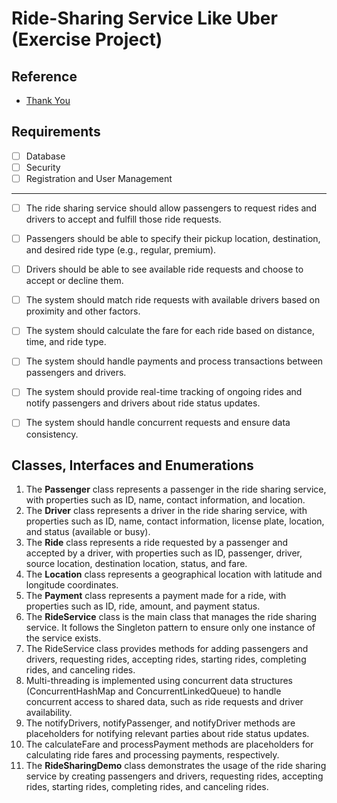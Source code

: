 # Ride-Sharing Service Like Uber (Exercise Project)

## Reference 
- [Thank You](https://github.com/ashishps1/awesome-low-level-design)

## Requirements
- [ ] Database 
- [ ] Security
- [ ] Registration and User Management

<hr>

- [ ] The ride sharing service should allow passengers to request rides and drivers to accept and fulfill those ride requests.
- [ ] Passengers should be able to specify their pickup location, destination, and desired ride type (e.g., regular, premium).
- [ ] Drivers should be able to see available ride requests and choose to accept or decline them.
- [ ] The system should match ride requests with available drivers based on proximity and other factors.
- [ ] The system should calculate the fare for each ride based on distance, time, and ride type.
- [ ] The system should handle payments and process transactions between passengers and drivers.
- [ ] The system should provide real-time tracking of ongoing rides and notify passengers and drivers about ride status updates.
- [ ] The system should handle concurrent requests and ensure data consistency.


## Classes, Interfaces and Enumerations
1. The **Passenger** class represents a passenger in the ride sharing service, with properties such as ID, name, contact information, and location.
2. The **Driver** class represents a driver in the ride sharing service, with properties such as ID, name, contact information, license plate, location, and status (available or busy).
3. The **Ride** class represents a ride requested by a passenger and accepted by a driver, with properties such as ID, passenger, driver, source location, destination location, status, and fare.
4. The **Location** class represents a geographical location with latitude and longitude coordinates.
5. The **Payment** class represents a payment made for a ride, with properties such as ID, ride, amount, and payment status.
6. The **RideService** class is the main class that manages the ride sharing service. It follows the Singleton pattern to ensure only one instance of the service exists.
7. The RideService class provides methods for adding passengers and drivers, requesting rides, accepting rides, starting rides, completing rides, and canceling rides.
8. Multi-threading is implemented using concurrent data structures (ConcurrentHashMap and ConcurrentLinkedQueue) to handle concurrent access to shared data, such as ride requests and driver availability.
9. The notifyDrivers, notifyPassenger, and notifyDriver methods are placeholders for notifying relevant parties about ride status updates.
10. The calculateFare and processPayment methods are placeholders for calculating ride fares and processing payments, respectively.
11. The **RideSharingDemo** class demonstrates the usage of the ride sharing service by creating passengers and drivers, requesting rides, accepting rides, starting rides, completing rides, and canceling rides.
